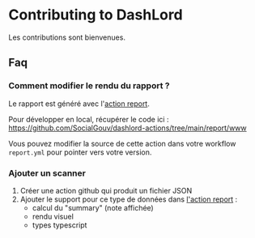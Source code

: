 # Contributing to DashLord

Les contributions sont bienvenues.

## Faq

### Comment modifier le rendu du rapport ?

Le rapport est généré avec l'[action report](https://github.com/SocialGouv/dashlord-actions). 

Pour développer en local, récupérer le code ici : https://github.com/SocialGouv/dashlord-actions/tree/main/report/www

Vous pouvez modifier la source de cette action dans votre workflow `report.yml` pour pointer vers votre version.

### Ajouter un scanner

1. Créer une action github qui produit un fichier JSON
3. Ajouter le support pour ce type de données dans [l'action report](https://github.com/SocialGouv/dashlord-actions) : 
   - calcul du "summary" (note affichée)
   - rendu visuel
   - types typescript
